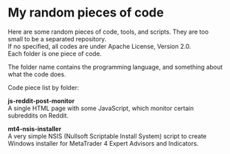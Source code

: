 # My random pieces of code

Here are some random pieces of code, tools, and scripts. They are too small to be a separated repository.  
If no specified, all codes are under Apache License, Version 2.0.  
Each folder is one piece of code.

The folder name contains the programming language, and something about what the code does.

Code piece list by folder:

**js-reddit-post-monitor**  
A single HTML page with some JavaScript, which monitor certain subreddits on Reddit.

**mt4-nsis-installer**  
A very simple NSIS (Nullsoft Scriptable Install System) script to create Windows installer for MetaTrader 4 Expert Advisors and Indicators.
